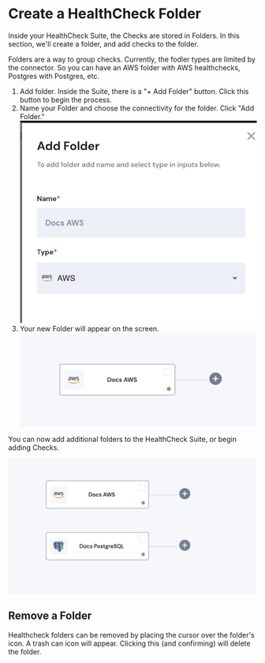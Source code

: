 # Create a HealthCheck Folder

Inside your HealthCheck Suite, the Checks are stored in Folders.  In this section, we'll create a folder, and add checks to the folder.

Folders are a way to group checks.  Currently, the fodler types are limited by the connector.  So you can have an AWS folder with AWS healthchecks, Postgres with Postgres, etc.

1. Add folder.  Inside the Suite, there is a "+ Add Folder" button.  Click this button to begin the process.
2. Name your Folder and choose the connectivity for the folder. Click "Add Folder."![](<../../.gitbook/assets/image (15) (1).png>)
3. Your new Folder will appear on the screen.![](<../../.gitbook/assets/image (21).png>)



You can now add additional folders to the HealthCheck Suite, or begin adding Checks.

![](<../../.gitbook/assets/image (14) (1).png>)



## Remove a Folder

Healthcheck folders can be removed by placing the cursor over the folder's icon.  A trash can icon will appear.  Clicking this (and confirming) will delete the folder.


